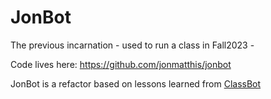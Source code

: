 # JonBot

The previous incarnation - used to run a class in Fall2023 -

Code lives here: https://github.com/jonmatthis/jonbot

JonBot is a refactor based on lessons learned from [ClassBot](ClassBot.md)